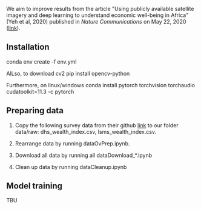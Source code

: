 We aim to improve results from the article "Using publicly available satellite imagery and deep learning to understand economic well-being in Africa" (Yeh et al, 2020) published in *Nature Communications* on May 22, 2020 ([link](https://www.nature.com/articles/s41467-020-16185-w)). 

## Installation
conda env create -f env.yml

AlLso, to download cv2
pip install opencv-python

Furthermore, on linux/windows
conda install pytorch torchvision torchaudio cudatoolkit=11.3 -c pytorch


## Preparing data
1. Copy the following survey data from their github [link](https://github.com/sustainlab-group/africa_poverty/tree/master/data) to our folder data/raw: dhs_wealth_index.csv, lsms_wealth_index.csv.

2. Rearrange data by running dataOvPrep.ipynb.
3. Download all data by running all dataDownload_*.ipynb
4. Clean up data by running dataCleanup.ipynb


## Model training
TBU